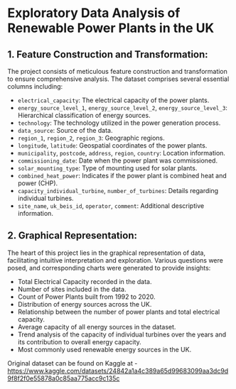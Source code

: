 # Exploratory Data Analysis of Renewable Power Plants in the UK

## 1. Feature Construction and Transformation:

The project consists of meticulous feature construction and transformation to ensure comprehensive analysis. The dataset comprises several essential columns including:

- `electrical_capacity`: The electrical capacity of the power plants.
- `energy_source_level_1`, `energy_source_level_2`, `energy_source_level_3`: Hierarchical classification of energy sources.
- `technology`: The technology utilized in the power generation process.
- `data_source`: Source of the data.
- `region_1`, `region_2`, `region_3`: Geographic regions.
- `longitude`, `latitude`: Geospatial coordinates of the power plants.
- `municipality`, `postcode`, `address`, `region`, `country`: Location information.
- `commissioning_date`: Date when the power plant was commissioned.
- `solar_mounting_type`: Type of mounting used for solar plants.
- `combined_heat_power`: Indicates if the power plant is combined heat and power (CHP).
- `capacity_individual_turbine`, `number_of_turbines`: Details regarding individual turbines.
- `site_name`, `uk_beis_id`, `operator`, `comment`: Additional descriptive information.

## 2. Graphical Representation:

The heart of this project lies in the graphical representation of data, facilitating intuitive interpretation and exploration. Various questions were posed, and corresponding charts were generated to provide insights:

- Total Electrical Capacity recorded in the data.
- Number of sites included in the data.
- Count of Power Plants built from 1992 to 2020.
- Distribution of energy sources across the UK.
- Relationship between the number of power plants and total electrical capacity.
- Average capacity of all energy sources in the dataset.
- Trend analysis of the capacity of individual turbines over the years and its contribution to overall energy capacity.
- Most commonly used renewable energy sources in the UK.

Original dataset can be found on Kaggle at - https://www.kaggle.com/datasets/24842a1a4c389a65d99683099aa3dc9d9f8f2f0e55878a0c85aa775acc9c135c